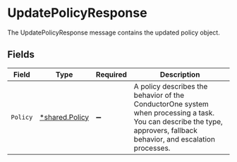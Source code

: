 # UpdatePolicyResponse

The UpdatePolicyResponse message contains the updated policy object.


## Fields

| Field                                                                                                                                                                 | Type                                                                                                                                                                  | Required                                                                                                                                                              | Description                                                                                                                                                           |
| --------------------------------------------------------------------------------------------------------------------------------------------------------------------- | --------------------------------------------------------------------------------------------------------------------------------------------------------------------- | --------------------------------------------------------------------------------------------------------------------------------------------------------------------- | --------------------------------------------------------------------------------------------------------------------------------------------------------------------- |
| `Policy`                                                                                                                                                              | [*shared.Policy](../../models/shared/policy.md)                                                                                                                       | :heavy_minus_sign:                                                                                                                                                    | A policy describes the behavior of the ConductorOne system when processing a task. You can describe the type, approvers, fallback behavior, and escalation processes. |